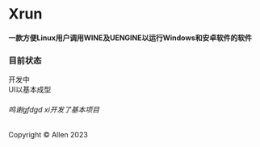 # Xrun
#### 一款方便Linux用户调用WINE及UENGINE以运行Windows和安卓软件的软件
### 目前状态
开发中  
UI以基本成型
###### 鸣谢gfdgd xi开发了基本项目

Copyright © Allen 2023